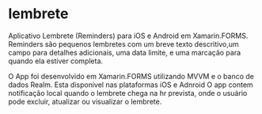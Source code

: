 # lembrete
Aplicativo Lembrete (Reminders) para iOS e Android em Xamarin.FORMS. 
Reminders são pequenos lembretes com um breve texto descritivo,um campo para detalhes adicionais, uma data limite, 
e uma marcação para quando ela estiver completa.

O App foi desenvolvido em Xamarin.FORMS utilizando MVVM e o banco de dados Realm. Esta disponivel nas plataformas iOS e Adnroid
O app contem notificação local quando o lembrete chega na hr prevista, onde o usuário pode excluir, atualizar ou visualizar 
o lembrete. 
